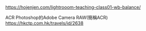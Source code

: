 https://hojenjen.com/lightrooom-teaching-class01-wb-balance/

ACR 
Photoshop的Adobe Camera RAW(簡稱ACR)
https://hkctp.com.hk/travels/id/2638